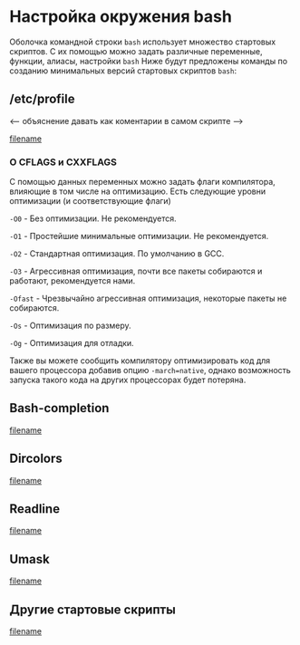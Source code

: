 # Настройка окружения bash

Оболочка командной строки `bash` использует множество стартовых скриптов. С их помощью можно задать различные переменные, функции, алиасы, настройки `bash`
Ниже будут предложены команды по созданию минимальных версий стартовых скриптов  `bash`:

## /etc/profile

<-- объяснение давать как коментарии в самом скрипте -->

[filename](https://raw.githubusercontent.com/Linux4Yourself/Linux4Yourself.Book.Scripts/develop/src/profile.sh ':include')

### О CFLAGS и CXXFLAGS

С помощью данных переменных можно задать флаги компилятора, влияющие в том числе на оптимизацию. 
Есть следующие уровни оптимизации (и соответствующие флаги)

``-O0`` - Без оптимизации. Не рекомендуется.

``-O1`` - Простейшие минимальные оптимизации. Не рекомендуется.

``-O2`` - Стандартная оптимизация. По умолчанию в GCC.

``-O3`` - Агрессивная оптимизация, почти все пакеты собираются и работают, рекомендуется нами.

``-Ofast`` - Чрезвычайно агрессивная оптимизация, некоторые пакеты не собираются.

``-Os`` - Оптимизация по размеру.

``-Og`` - Оптимизация для отладки. 

Также вы можете сообщить компилятору оптимизировать код для вашего процессора добавив опцию ``-march=native``, однако возможность запуска такого кода на других процессорах будет потеряна.

## Bash-completion

[filename](https://raw.githubusercontent.com/Linux4Yourself/Linux4Yourself.Book.Scripts/develop/src/completion.sh ':include')

## Dircolors

[filename](https://raw.githubusercontent.com/Linux4Yourself/Linux4Yourself.Book.Scripts/develop/src/dircolors.sh ':include')

## Readline

[filename](https://raw.githubusercontent.com/Linux4Yourself/Linux4Yourself.Book.Scripts/develop/src/inputrc.sh ':include')

## Umask

[filename](https://raw.githubusercontent.com/Linux4Yourself/Linux4Yourself.Book.Scripts/develop/src/umask.sh ':include')

## Другие стартовые скрипты

[filename](https://raw.githubusercontent.com/Linux4Yourself/Linux4Yourself.Book.Scripts/develop/src/other.sh ':include')
